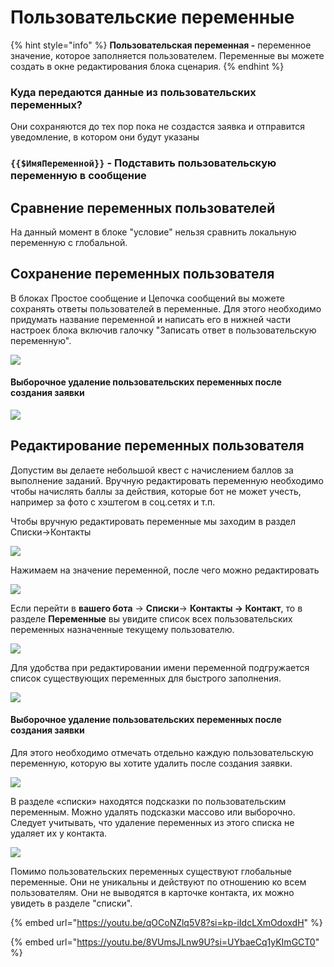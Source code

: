# Пользовательские переменные

{% hint style="info" %}
**Пользовательская переменная -** переменное значение, которое заполняется пользователем. Переменные вы можете создать в окне редактирования блока сценария.
{% endhint %}

### Куда передаются данные из пользовательских переменных?

Они сохраняются до тех пор пока не создастся заявка и отправится уведомление, в котором они будут указаны

### `{{$ИмяПеременной}}` - Подставить пользовательскую переменную в сообщение

## Сравнение переменных пользователей

На данный момент в блоке "условие" нельзя сравнить локальную переменную с глобальной.

## Сохранение переменных пользователя&#x20;

В блоках Простое сообщение и Цепочка сообщений вы можете сохранять ответы пользователей в переменные. Для этого необходимо придумать название переменной и написать его в нижней части настроек блока включив галочку "Записать ответ в пользовательскую переменную".

![](<../../../.gitbook/assets/image (87).png>)

#### Выборочное удаление пользовательских переменных после создания заявки

![](../../../.gitbook/assets/GEGfbwbANpk-2.jpg)

## Редактирование переменных пользователя

Допустим вы делаете небольшой квест с начислением баллов за выполнение заданий. Вручную редактировать переменную необходимо чтобы начислять баллы за действия, которые бот не может учесть, например за фото с хэштегом в соц.сетях и т.п.

Чтобы вручную редактировать переменные мы заходим в раздел Списки->Контакты

![](../../../.gitbook/assets/г.png)

Нажимаем на значение переменной, после чего можно редактировать

![](../../../.gitbook/assets/г2.png)

Если перейти в **вашего бота** → **Списки**→ **Контакты → Контакт**, то в разделе **Переменные** вы увидите список всех пользовательских переменных назначенные текущему пользователю.

![](../../../.gitbook/assets/8gkvoQ5V-Kc.jpg)

Для удобства при редактировании имени переменной подгружается список существующих переменных для быстрого заполнения.

![](../../../.gitbook/assets/гик1.jpg)

#### Выборочное удаление пользовательских переменных после создания заявки <a href="#vyborochnoe-udalenie-polzovatelskikh-peremennykh-posle-sozdaniya-zayavki" id="vyborochnoe-udalenie-polzovatelskikh-peremennykh-posle-sozdaniya-zayavki"></a>

Для этого необходимо отмечать отдельно каждую пользовательскую переменную, которую вы хотите удалить после создания заявки.

![](<../../../.gitbook/assets/image (73).png>)

В разделе «списки» находятся подсказки по пользовательским переменным. Можно удалять подсказки массово или выборочно. Следует учитывать, что удаление переменных из этого списка не удаляет их у контакта.

![](<../../../.gitbook/assets/6й (1).png>)

Помимо пользовательских переменных существуют глобальные переменные. Они не уникальны и действуют по отношению ко всем пользователям. Они не выводятся в карточке контакта, их можно увидеть в разделе "списки".

{% embed url="https://youtu.be/qOCoNZlq5V8?si=kp-iIdcLXmOdoxdH" %}

{% embed url="https://youtu.be/8VUmsJLnw9U?si=UYbaeCq1yKImGCT0" %}
